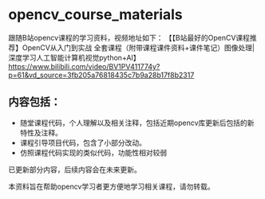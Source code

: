 # opencv_course_materials

  跟随B站opencv课程的学习资料，视频地址如下：
【【B站最好的OpenCV课程推荐】OpenCV从入门到实战 全套课程（附带课程课件资料+课件笔记）图像处理|深度学习人工智能计算机视觉python+AI】https://www.bilibili.com/video/BV1PV411774y?p=61&vd_source=3fb205a76818435c7b9a28b17f8b2317

## 内容包括：
* 随堂课程代码，个人理解以及相关注释，包括近期opencv库更新后包括的新特性及注释。
* 课程引导项目代码，包含了小部分改动。
* 仿照课程代码实现的类似代码，功能性相对较弱

已更新部分内容，后续内容会在未来更新。

本资料旨在帮助opencv学习者更方便地学习相关课程，请勿转载。
